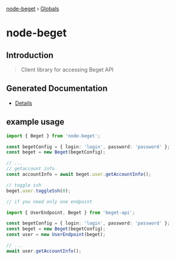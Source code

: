 [node-beget](README.md) › [Globals](globals.md)

# node-beget

## Introduction

> Client library for accessing Beget API

## Generated Documentation

- [Details](./docs/README.md)

## example usage

```ts
import { Beget } from 'node-beget';

const begetConfig = { login: 'login', password: 'password' };
const beget = new Beget(begetConfig);

// ...
// getaccount info
const accountInfo = await beget.user.getAccountInfo();

// toggle ssh
beget.user.toggleSsh(0);
```

```ts
// if you need only one endpoint

import { UserEndpoint, Beget } from 'beget-api';

const begetConfig = { login: 'login', password: 'password' };
const beget = new Beget(begetConfig);
const user = new UserEndpoint(beget);

// ...
await user.getAccountInfo();
```
